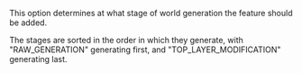 This option determines at what stage of world generation the feature should be added.

The stages are sorted in the order in which they generate, with "RAW_GENERATION" generating first, and
"TOP_LAYER_MODIFICATION" generating last.